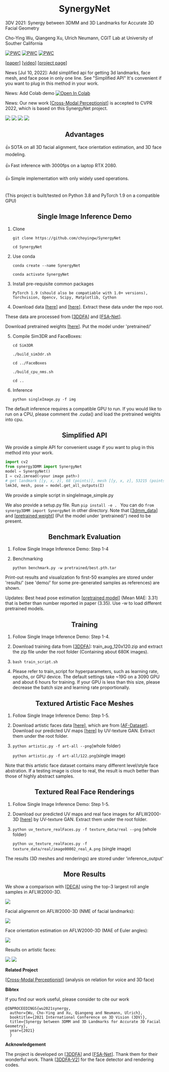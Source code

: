 #  <div align="center"> SynergyNet</div>
3DV 2021: Synergy between 3DMM and 3D Landmarks for Accurate 3D Facial Geometry

Cho-Ying Wu, Qiangeng Xu, Ulrich Neumann, CGIT Lab at University of Souther California

[![PWC](https://img.shields.io/endpoint.svg?url=https://paperswithcode.com/badge/synergy-between-3dmm-and-3d-landmarks-for/face-alignment-on-aflw)](https://paperswithcode.com/sota/face-alignment-on-aflw?p=synergy-between-3dmm-and-3d-landmarks-for)
[![PWC](https://img.shields.io/endpoint.svg?url=https://paperswithcode.com/badge/synergy-between-3dmm-and-3d-landmarks-for/head-pose-estimation-on-aflw2000)](https://paperswithcode.com/sota/head-pose-estimation-on-aflw2000?p=synergy-between-3dmm-and-3d-landmarks-for)
[![PWC](https://img.shields.io/endpoint.svg?url=https://paperswithcode.com/badge/synergy-between-3dmm-and-3d-landmarks-for/face-alignment-on-aflw2000-3d)](https://paperswithcode.com/sota/face-alignment-on-aflw2000-3d?p=synergy-between-3dmm-and-3d-landmarks-for)

[<a href="https://arxiv.org/abs/2110.09772">paper</a>] [<a href="https://youtu.be/i1Y8U2Z20ko">video</a>] [<a href="https://choyingw.github.io/works/SynergyNet/index.html">project page</a>]

News [Jul 10, 2022]: Add simplified api for getting 3d landmarks, face mesh, and face pose in only one line. See "Simplified API" It's convenient if you want to plug in this method in your work.

News: Add Colab demo 
[![Open In Colab](https://colab.research.google.com/assets/colab-badge.svg)](https://colab.research.google.com/drive/1q9HRLA3wGxz4IFIseZFK1maOyH0wutYk?usp=sharing)

News: Our new work [<a href="https://github.com/choyingw/Voice2Mesh">Cross-Modal Perceptionist</a>] is accepted to CVPR 2022, which is based on this SynergyNet project.<br>

<img src='demo/demo.gif'>

<img src='demo/teaser.png'>

<img src='demo/multiple.png'>

<img src='demo/single.png'>

## <div align="center"> Advantages</div>

:+1: SOTA on all 3D facial alignment, face orientation estimation, and 3D face modeling.<br><br>
:+1: Fast inference with 3000fps on a laptop RTX 2080.<br><br>
:+1: Simple implementation with only widely used operations.<br><br>

(This project is built/tested on Python 3.8 and PyTorch 1.9 on a compatible GPU)

## <div align="center"> Single Image Inference Demo</div>

1. Clone

    ```git clone https://github.com/choyingw/SynergyNet```

    ```cd SynergyNet ```

2. Use conda

    ```conda create --name SynergyNet```

    ```conda activate SynergyNet```

3. Install pre-requisite common packages

    ```PyTorch 1.9 (should also be compatiable with 1.0+ versions), Torchvision, Opencv, Scipy, Matplotlib, Cython ```

4. Download data [<a href="https://drive.google.com/file/d/1YVBRcXmCeO1t5Bepv67KVr_QKcOur3Yy/view?usp=sharing">here</a>] and
[<a href="https://drive.google.com/file/d/1SQsMhvAmpD1O8Hm0yEGom0C0rXtA0qs8/view?usp=sharing">here</a>]. Extract these data under the repo root.

These data are processed from [<a href="https://github.com/cleardusk/3DDFA">3DDFA</a>] and [<a href="https://github.com/shamangary/FSA-Net">FSA-Net</a>].

Download pretrained weights [<a href="https://drive.google.com/file/d/1BVHbiLTfX6iTeJcNbh-jgHjWDoemfrzG/view?usp=sharing">here</a>]. Put the model under 'pretrained/'

5. Compile Sim3DR and FaceBoxes:

    ```cd Sim3DR```

    ```./build_sim3dr.sh```

    ```cd ../FaceBoxes```

    ```./build_cpu_nms.sh```

    ```cd ..```

6. Inference

    ```python singleImage.py -f img```

The default inference requires a compatible GPU to run. If you would like to run on a CPU, please comment the .cuda() and load the pretrained weights into cpu.

## <div align="center"> Simplified API</div>

We provide a simple API for convenient usage if you want to plug in this method into your work.

```python
import cv2
from synergy3DMM import SynergyNet
model = SynergyNet()
I = cv2.imread(<your image path>)
# get landmark [[y, x, z], 68 (points)], mesh [[y, x, z], 53215 (points)], and face pose (Euler angles [yaw, pitch, roll] and translation [y, x, z])
lmk3d, mesh, pose = model.get_all_outputs(I)
```
We provide a simple script in singleImage_simple.py

We also provide a setup.py file. Run <code>pip install -e . </code> You can do <code>from synergy3DMM import SynergyNet</code> in other directory. Note that [<a href="https://drive.google.com/file/d/1SQsMhvAmpD1O8Hm0yEGom0C0rXtA0qs8/view?usp=sharing">3dmm_data</a>] and [<a href="https://drive.google.com/file/d/1BVHbiLTfX6iTeJcNbh-jgHjWDoemfrzG/view?usp=sharing">pretrained weight</a>] (Put the model under 'pretrained/') need to be present.

## <div align="center">Benchmark Evaluation</div>

1. Follow Single Image Inference Demo: Step 1-4

2. Benchmarking

    ```python benchmark.py -w pretrained/best.pth.tar```

Print-out results and visualization fo first-50 examples are stored under 'results/' (see 'demo/' for some pre-generated samples as references) are shown.

Updates: Best head pose estimation [<a href="https://drive.google.com/file/d/1XN74PIMWDue1UNJuDJd16BH8fvZpfwDp/view?usp=sharing">pretrained model</a>]  (Mean MAE: 3.31) that is better than number reported in paper (3.35). Use -w to load different pretrained models.

## <div align="center">Training</div>

1. Follow Single Image Inference Demo: Step 1-4.

2. Download training data from [<a href="https://github.com/cleardusk/3DDFA">3DDFA</a>]: train_aug_120x120.zip and extract the zip file under the root folder (Containing about 680K images).

3. 
    ```bash train_script.sh```

4. Please refer to train_script for hyperparameters, such as learning rate, epochs, or GPU device. The default settings take ~19G on a 3090 GPU and about 6 hours for training. If your GPU is less than this size, please decrease the batch size and learning rate proportionally.

## <div align="center">Textured Artistic Face Meshes</div>

1. Follow Single Image Inference Demo: Step 1-5.

2. Download artistic faces data [<a href="https://drive.google.com/file/d/1yYR5aqSCUGnggjhTbwU4vEwHxV1xq9ko/view?usp=sharing">here</a>], which are from [<a href="https://faculty.idc.ac.il/arik/site/foa/artistic-faces-dataset.asp">AF-Dataset</a>]. Download our predicted UV maps [<a href="https://drive.google.com/file/d/1TWJiitXAfZD_AwoJLw58XBPgOdanqgcG/view?usp=sharing">here</a>] by UV-texture GAN. Extract them under the root folder.

3.
    ```python artistic.py -f art-all --png```(whole folder)
    
    ```python artistic.py -f art-all/122.png```(single image)
    

Note that this artistic face dataset contains many different level/style face abstration. If a testing image is close to real, the result is much better than those of highly abstract samples. 

## <div align="center">Textured Real Face Renderings</div>

1. Follow Single Image Inference Demo: Step 1-5.

2. Download our predicted UV maps and real face images for AFLW2000-3D [<a href="https://drive.google.com/file/d/12QCzkzBCKIEA3DSn6Kx5seeCeoUXKISc/view?usp=sharing">here</a>] by UV-texture GAN. Extract them under the root folder.

3.
    ```python uv_texture_realFaces.py -f texture_data/real --png``` (whole folder)

    ```python uv_texture_realFaces.py -f texture_data/real/image00002_real_A.png``` (single image) 

The results (3D meshes and renderings) are stored under 'inference_output'

## <div align="center">More Results</div>

We show a comparison with [<a href="https://github.com/YadiraF/DECA">DECA</a>] using the top-3 largest roll angle samples in AFLW2000-3D.

<img src='demo/comparison-deca.png'>


Facial alignemnt on AFLW2000-3D (NME of facial landmarks):

<img src='demo/alignment.png'>

Face orientation estimation on AFLW2000-3D (MAE of Euler angles):

<img src='demo/orientation.png'>

Results on artistic faces: 

<img src='demo/AF-1.png'>

<img src='demo/AF-2.png'>

**Related Project**

[<a href="https://github.com/choyingw/Voice2Mesh">Cross-Modal Perceptionist</a>] (analysis on relation for voice and 3D face)

**Bibtex**

If you find our work useful, please consider to cite our work 

    @INPROCEEDINGS{wu2021synergy,
      author={Wu, Cho-Ying and Xu, Qiangeng and Neumann, Ulrich},
      booktitle={2021 International Conference on 3D Vision (3DV)}, 
      title={Synergy between 3DMM and 3D Landmarks for Accurate 3D Facial Geometry}, 
      year={2021}
      }

**Acknowledgement**

The project is developed on [<a href="https://github.com/cleardusk/3DDFA">3DDFA</a>] and [<a href="https://github.com/shamangary/FSA-Net">FSA-Net</a>]. Thank them for their wonderful work. Thank [<a href="https://github.com/cleardusk/3DDFA_V2">3DDFA-V2</a>] for the face detector and rendering codes.
